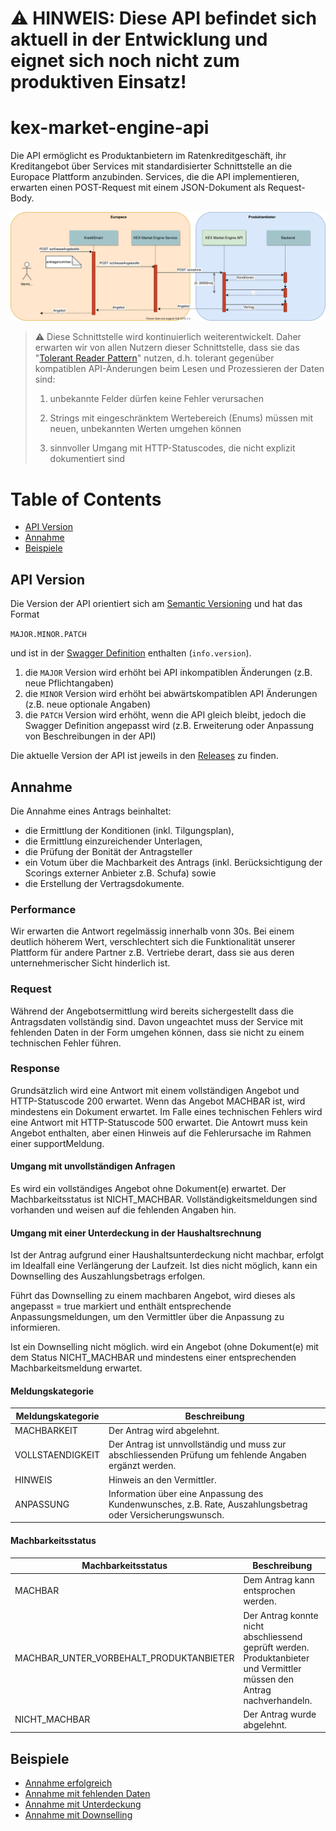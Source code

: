 # ⚠ HINWEIS: Diese API befindet sich aktuell in der Entwicklung und eignet sich noch nicht zum produktiven Einsatz!

# kex-market-engine-api
Die API ermöglicht es Produktanbietern im Ratenkreditgeschäft, ihr Kreditangebot über Services mit standardisierter Schnittstelle an die Europace Plattform anzubinden.
Services, die die API implementieren, erwarten einen POST-Request mit einem JSON-Dokument als Request-Body.

![](KEX%20Market%20Engine%20API%20Annahme%20Sequenzdiagramm.svg)

> :warning: Diese Schnittstelle wird kontinuierlich weiterentwickelt. Daher erwarten wir 
> von allen Nutzern dieser Schnittstelle, dass sie das "[Tolerant Reader Pattern](https://martinfowler.com/bliki/TolerantReader.html)" nutzen, d.h. 
> tolerant gegenüber kompatiblen API-Änderungen beim Lesen und Prozessieren der Daten sind:
>
> 1. unbekannte Felder dürfen keine Fehler verursachen
>
> 2. Strings mit eingeschränktem Wertebereich (Enums) müssen mit neuen, unbekannten Werten umgehen können
>
> 3. sinnvoller Umgang mit HTTP-Statuscodes, die nicht explizit dokumentiert sind  
>

<!-- https://opensource.zalando.com/restful-api-guidelines/#108 -->

# Table of Contents

* [API Version](#api-version)
* [Annahme](#Annahme)
* [Beispiele](#Beispiele)

## API Version

Die Version der API orientiert sich am [Semantic Versioning](https://semver.org/) und hat das Format

`MAJOR.MINOR.PATCH`

und ist in der [Swagger Definition](https://github.com/europace/kex-market-engine-api/blob/master/swagger.yml) enthalten (`info.version`).

1. die `MAJOR` Version wird erhöht bei API inkompatiblen Änderungen (z.B. neue Pflichtangaben)
2. die `MINOR` Version wird erhöht bei abwärtskompatiblen API Änderungen (z.B. neue optionale Angaben)
3. die `PATCH` Version wird erhöht, wenn die API gleich bleibt, jedoch die Swagger Definition angepasst wird (z.B. Erweiterung oder Anpassung von Beschreibungen in der API)

Die aktuelle Version der API ist jeweils in den [Releases](https://github.com/europace/kex-market-engine-api/releases) zu finden.

## Annahme

Die Annahme eines Antrags beinhaltet: 
- die Ermittlung der Konditionen (inkl. Tilgungsplan),
- die Ermittlung einzureichender Unterlagen, 
- die Prüfung der Bonität der Antragsteller 
- ein Votum über die Machbarkeit des Antrags (inkl. Berücksichtigung der Scorings externer Anbieter z.B. Schufa) sowie
- die Erstellung der Vertragsdokumente.

### Performance

Wir erwarten die Antwort regelmässig innerhalb vonn 30s. Bei einem deutlich höherem Wert, verschlechtert sich die Funktionalität unserer Plattform für andere Partner z.B. Vertriebe derart, dass sie aus deren unternehmerischer Sicht hinderlich ist.

### Request

Während der Angebotsermittlung wird bereits sichergestellt dass die Antragsdaten vollständig sind. Davon ungeachtet muss der Service mit fehlenden Daten in der Form umgehen können, dass sie nicht zu einem technischen Fehler führen. 

### Response

Grundsätzlich wird eine Antwort mit einem vollständigen Angebot und HTTP-Statuscode 200 erwartet. Wenn das Angebot MACHBAR ist, wird mindestens ein Dokument erwartet.
Im Falle eines technischen Fehlers wird eine Antwort mit HTTP-Statuscode 500 erwartet. Die Antowrt muss kein Angebot enthalten, aber einen Hinweis auf die Fehlerursache im Rahmen einer supportMeldung.

#### Umgang mit unvollständigen Anfragen

Es wird ein vollständiges Angebot ohne Dokument(e) erwartet. Der Machbarkeitsstatus ist NICHT_MACHBAR. Vollständigkeitsmeldungen sind vorhanden und weisen auf die fehlenden Angaben hin.

#### Umgang mit einer Unterdeckung in der Haushaltsrechnung

Ist der Antrag aufgrund einer Haushaltsunterdeckung nicht machbar, erfolgt im Idealfall eine Verlängerung der Laufzeit. Ist dies nicht möglich, kann ein Downselling des Auszahlungsbetrags erfolgen.

Führt das Downselling zu einem machbaren Angebot, wird dieses als angepasst = true markiert und enthält entsprechende Anpassungsmeldungen, um den Vermittler über die Anpassung zu informieren. 

Ist ein Downselling nicht möglich. wird ein Angebot (ohne Dokument(e) mit dem Status NICHT_MACHBAR und mindestens einer entsprechenden Machbarkeitsmeldung erwartet.

#### Meldungskategorie

| Meldungskategorie  | Beschreibung |
|--------|--------|
| MACHBARKEIT | Der Antrag wird abgelehnt. | 
| VOLLSTAENDIGKEIT | Der Antrag ist unnvollständig und muss zur abschliessenden Prüfung um fehlende Angaben ergänzt werden. | 
| HINWEIS | Hinweis an den Vermittler. | 
| ANPASSUNG | Information über eine Anpassung des Kundenwunsches, z.B. Rate, Auszahlungsbetrag oder Versicherungswunsch. | 

#### Machbarkeitsstatus

| Machbarkeitsstatus  | Beschreibung |
|--------|--------|
| MACHBAR | Dem Antrag kann entsprochen werden. | 
| MACHBAR_UNTER_VORBEHALT_PRODUKTANBIETER | Der Antrag konnte nicht abschliessend geprüft werden. Produktanbieter und Vermittler müssen den Antrag nachverhandeln.| 
| NICHT_MACHBAR | Der Antrag wurde abgelehnt. | 

## Beispiele

* [Annahme erfolgreich](beispiele/example-annahme-erfolgreich.md)
* [Annahme mit fehlenden Daten](beispiele/example-annahme-mit-fehlenden-daten.md)
* [Annahme mit Unterdeckung](beispiele/example-annahme-mit-unterdeckung.md)
* [Annahme mit Downselling](beispiele/example-annahme-mit-downselling.md)

